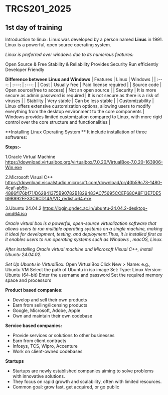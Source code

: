 # TRCS201_2025
## 1st day of training
Introduction to linux:
Linux was developed by a person named **Linus** in 1991. Linux is a powerful, open source operating system.

*Linux is preferred over windows due to its numerous features:*

Open Source & Free
Stability & Reliability
Provides Security
Run efficiently
Developer Friendly

**Difference between Linux and Windows**
| Features | Linux | Windows |
| :---: | :---: | :---: |
| Cost | Usually free | Paid license required |
| Source code | Open source(free to access) | Not an open source |
| Security | It is more secure as admin password is required | It is not secure as there is a risk of viruses |
| Stability | Very stable | Can be less stable |
| Customizability | Linux offers extensive customization options, allowing users to modify everything from the desktop environment to the core components | Windows provides limited customization compared to Linux, with more rigid control over the core structure and functionalities |

**Installing Linux Operating System **
It include installation of three softwares:

**Steps:-**

1.Oracle Virtual Machine https://download.virtualbox.org/virtualbox/7.0.20/VirtualBox-7.0.20-163906-Win.exe 

2.Microsoft Visual C++ https://download.visualstudio.microsoft.com/download/pr/40b59c73-1480-4caf-ab5b-4886f176bf71/D62841375B90782B1829483AC75695CCEF680A8F13E7DE569B992EF33C6CD14A/VC_redist.x64.exe

3.Ubuntu 24.04.2 https://login.gndec.ac.in/ubuntu-24.04.2-desktop-amd64.iso

*Oracle virtual box is a powerful, open-source virtualization software that allows users to run multiple operating systems on a single machine, making it ideal for development, testing, and deployment.Thus, it is installed first as it enables users to run operating systems such as Windows , macOS, Linux.*

*After installing Oracle virtual machine and Microsoft Visual C++, install Ubuntu 24.04.02.*

*Set Up Ubuntu in VirtualBox:*
Open VirtualBox
Click New > Name: e.g., Ubuntu VM
Select the path of Ubuntu in iso image
Set:
    Type: Linux
    Version: Ubuntu (64-bit)
Enter the username and password
Set the required memory space and processors

**Product based companies:**

- Develop and sell their own products
- Earn from selling/licensing products
- Google, Microsoft, Adobe, Apple
- Own and maintain their own codebase

**Service based companies:**

- Provide services or solutions to other businesses
- Earn from client contracts
- Infosys, TCS, Wipro, Accenture
- Work on client-owned codebases

**Startups**
- Startups are newly established companies aiming to solve problems with innovative solutions.
- They focus on rapid growth and scalability, often with limited resources.
- Common goal: grow fast, get acquired, or go public

